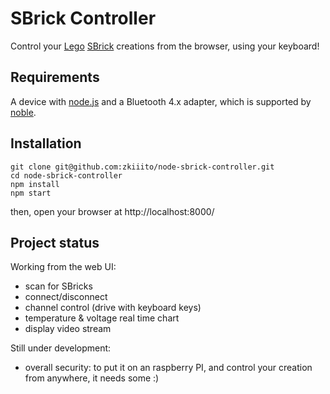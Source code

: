 # SBrick Controller
Control your [Lego](https://lego.com) [SBrick](https://www.sbrick.com/) creations from the browser, using your keyboard!

## Requirements
A device with [node.js](https://nodejs.org/)  and a Bluetooth 4.x adapter, which is supported by [noble](https://github.com/sandeepmistry/noble#prerequisites).

## Installation
```
git clone git@github.com:zkiiito/node-sbrick-controller.git
cd node-sbrick-controller
npm install
npm start
```
then, open your browser at http://localhost:8000/

## Project status
Working from the web UI:
* scan for SBricks
* connect/disconnect
* channel control (drive with keyboard keys)
* temperature & voltage real time chart
* display video stream

Still under development:
* overall security: to put it on an raspberry PI, and control your creation from anywhere, it needs some :)